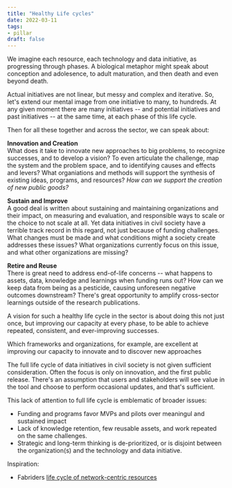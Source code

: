 ```yaml
---
title: "Healthy Life cycles"
date: 2022-03-11
tags:
- pillar
draft: false
---
```


We imagine each resource, each technology and data initiative, as progressing through phases. A biological metaphor might speak about conception and adolesence, to adult maturation, and then death and even beyond death. 

Actual initiatives are not linear, but messy and complex and iterative. So, let's extend our mental image from one initiative to many, to hundreds. At any given moment there are many initiatives -- and potential initiatives and past initiatives -- at the same time, at each phase of this life cycle. 

Then for all these together and across the sector, we can speak about: 

**Innovation and Creation**<br/>
What does it take to innovate new approaches to big problems, to recognize successes, and to develop a vision? To even articulate the challenge, map the system and the problem space, and to identifying causes and effects and levers? What organiations and methods will support the synthesis of existing ideas, programs, and resources? *How can we support the creation of new public goods?*

**Sustain and Improve**<br/>
A good deal is written about sustaining and maintaining organizations and their impact, on measuring and evaluation, and responsible ways to scale or the choice to not scale at all. Yet data initiatives in civil society have a terrible track record in this regard, not just because of funding challenges. What changes must be made and what conditions might a society create addresses these issues? What organizations currently focus on this issue, and what other organizations are missing?

**Retire and Reuse**<br/>
There is great need to address end-of-life concerns -- what happens to assets, data, knowledge and learnings when funding runs out? How can we keep data from being as a pesticide, causing unforeseen negative outcomes downstream? There's great opportunity to amplify cross-sector learnings outside of the research publications. 


A vision for such a healthy life cycle in the sector is about doing this not just once, but improving our capacity at every phase, to be able to achieve repeated, consistent, and ever-improving successes. 

Which frameworks and organizations, for example, are excellent at improving our capacity to innovate and to discover new approaches

The full life cycle of data initiatives in civil society is not given sufficient consideration. Often the focus is only on innovation, and the first public release. There's an assumption that users and stakeholders will see value in the tool and choose to perform occasional updates, and that's sufficient. 

This lack of attention to full life cycle is emblematic of broader issues:
* Funding and programs favor MVPs and pilots over meaningul and sustained impact
* Lack of knowledge retention, few reusable assets, and work repeated on the same challenges. 
* Strategic and long-term thinking is de-prioritized, or is disjoint between the organization(s) and the technology and data initiative. 

Inspiration: 
* Fabriders [life cycle of network-centric resources](https://www.fabriders.net/network-centric-resources-lifecycle/)

